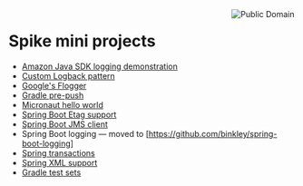 <img src="https://unlicense.org/pd-icon.png" alt="Public Domain" align="right"/>

# Spike mini projects

* [Amazon Java SDK logging demonstration](amazon-java-sdk-logging-demo/)
* [Custom Logback pattern](custom-logback-pattern/)
* [Google's Flogger](googles-flogger/)
* [Gradle pre-push](gradle-pre-push/)
* [Micronaut hello world](micronaut-hello-world/)
* [Spring Boot Etag support](spring-boot-etag-support/)
* [Spring Boot JMS client](spring-boot-jms-client/)
* Spring Boot logging &mdash; moved to [https://github.com/binkley/spring-boot-logging]
* [Spring transactions](spring-transactions/)
* [Spring XML support](xmlish/)
* [Gradle test sets](gradle-test-sets/)
